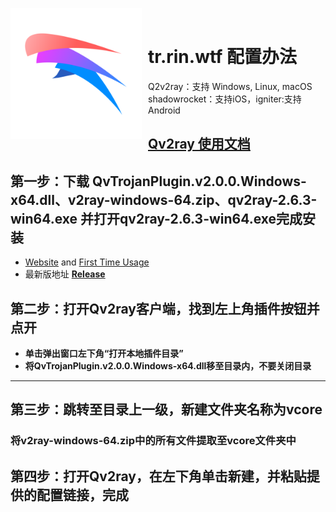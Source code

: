 <p align="center">
<img width="210" height="210" align="left" style="float: left; margin: 0 10px 0 0;" src="https://raw.githubusercontent.com/Qv2ray/Qv2ray/master/assets/icons/qv2ray.png" alt="Qv2ray"/>
</br>
<h1>tr.rin.wtf 配置办法</h1> 
Q2v2ray：支持 Windows, Linux, macOS
</br>
shadowrocket：支持iOS，igniter:支持Android
</p>



## [Qv2ray 使用文档](https://qv2ray.net/)


## 第一步：下载 QvTrojanPlugin.v2.0.0.Windows-x64.dll、v2ray-windows-64.zip、qv2ray-2.6.3-win64.exe 并打开qv2ray-2.6.3-win64.exe完成安装

 - [Website](https://qv2ray.net/en/) and [First Time Usage](https://qv2ray.net/en/getting-started/)
 - 最新版地址 **[Release](https://github.com/Qv2ray/Qv2ray/releases/latest)**


## 第二步：打开Qv2ray客户端，找到左上角插件按钮并点开
- **单击弹出窗口左下角“打开本地插件目录”**
- **将QvTrojanPlugin.v2.0.0.Windows-x64.dll移至目录内，不要关闭目录** 
-------------------------------

## 第三步：跳转至目录上一级，新建文件夹名称为vcore
### 将v2ray-windows-64.zip中的所有文件提取至vcore文件夹中

## 第四步：打开Qv2ray，在左下角单击新建，并粘贴提供的配置链接，完成
